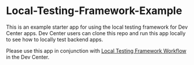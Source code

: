 # Local-Testing-Framework-Example
This is an example starter app for using the local testing framework for Dev Center apps. Dev Center users can clone this repo and run this app locally to see how to locally test backend apps. 

Please use this app in conjunction with [Local Testing Framework Workflow](https://dc-docs.corva.ai/docs/Backend/Tutorials/Local%20Testing%20Framework%20Workflow?corvaLinksOrigin=https%253A%252F%252Fapp.corva.ai&showDcLinks=true&showProvisioningLink=true) in the Dev Center. 

